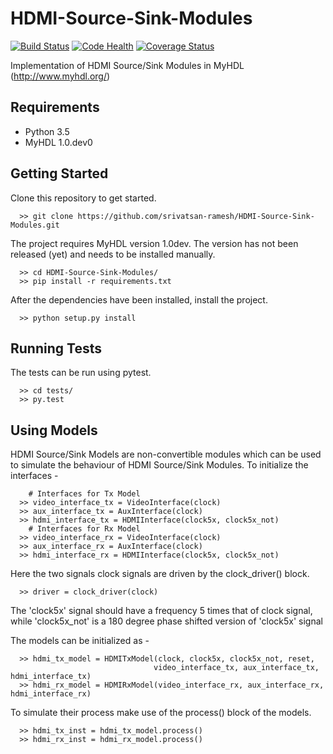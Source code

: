 # HDMI-Source-Sink-Modules

[![Build Status](https://travis-ci.org/srivatsan-ramesh/HDMI-Source-Sink-Modules.svg?branch=master)](https://travis-ci.org/srivatsan-ramesh/HDMI-Source-Sink-Modules)
[![Code Health](https://landscape.io/github/srivatsan-ramesh/HDMI-Source-Sink-Modules/master/landscape.svg?style=flat)](https://landscape.io/github/srivatsan-ramesh/HDMI-Source-Sink-Modules/master)
[![Coverage Status](https://coveralls.io/repos/github/srivatsan-ramesh/HDMI-Source-Sink-Modules/badge.svg?branch=master)](https://coveralls.io/github/srivatsan-ramesh/HDMI-Source-Sink-Modules?branch=master)

Implementation of HDMI Source/Sink Modules in MyHDL (http://www.myhdl.org/)

## Requirements ##

* Python 3.5
* MyHDL 1.0.dev0

## Getting Started ##

Clone this repository to get started. 

```
  >> git clone https://github.com/srivatsan-ramesh/HDMI-Source-Sink-Modules.git
```

The project requires MyHDL version 1.0dev. The version has not been released (yet) and needs to be installed manually.

```
  >> cd HDMI-Source-Sink-Modules/
  >> pip install -r requirements.txt
```

After the dependencies have been installed, install the project.

```
  >> python setup.py install
```

## Running Tests ##

The tests can be run using pytest. 

```
  >> cd tests/
  >> py.test
```

## Using Models ##

HDMI Source/Sink Models are non-convertible modules which can be used to simulate the behaviour of HDMI Source/Sink Modules.
To initialize the interfaces - 

```
    # Interfaces for Tx Model
  >> video_interface_tx = VideoInterface(clock)
  >> aux_interface_tx = AuxInterface(clock)
  >> hdmi_interface_tx = HDMIInterface(clock5x, clock5x_not)
    # Interfaces for Rx Model
  >> video_interface_rx = VideoInterface(clock)
  >> aux_interface_rx = AuxInterface(clock)
  >> hdmi_interface_rx = HDMIInterface(clock5x, clock5x_not)
```

Here the two signals clock signals are driven by the clock_driver() block.

```
  >> driver = clock_driver(clock)
```

The 'clock5x' signal should have a frequency 5 times that of clock signal, while 'clock5x_not' is a 180 degree phase shifted version of 'clock5x' signal

The models can be initialized as -

```
  >> hdmi_tx_model = HDMITxModel(clock, clock5x, clock5x_not, reset,
                                video_interface_tx, aux_interface_tx, hdmi_interface_tx)
  >> hdmi_rx_model = HDMIRxModel(video_interface_rx, aux_interface_rx, hdmi_interface_rx)
```

To simulate their process make use of the process() block of the models.

```
  >> hdmi_tx_inst = hdmi_tx_model.process()
  >> hdmi_rx_inst = hdmi_rx_model.process()
```
